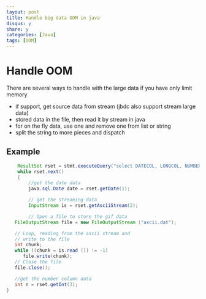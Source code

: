 ```yaml
---
layout: post
title: Handle big data OOM in java
disqus: y
share: y
categories: [Java]
tags: [OOM]
---
```


Handle OOM
==========
There are several ways to handle with the large data if you have only limit memory
+ if support, get source data from stream (jbdc also support stream large data)
+ stored data in the file, then read it by stream in java
+ for on the fly data, use one and remove one from list or string
+ split the string to more pieces and dispatch

Example
------------
```java
	ResultSet rset = stmt.executeQuery("select DATECOL, LONGCOL, NUMBERCOL from TABLE");
	while rset.next()
	{
		//get the date data
		java.sql.Date date = rset.getDate(1);

		// get the streaming data
		InputStream is = rset.getAsciiStream(2); 

		// Open a file to store the gif data
   FileOutputStream file = new FileOutputStream ("ascii.dat");

   // Loop, reading from the ascii stream and 
   // write to the file
   int chunk;
   while ((chunk = is.read ()) != -1)
      file.write(chunk);
   // Close the file
   file.close();

   //get the number column data
   int n = rset.getInt(3);  
}
```
